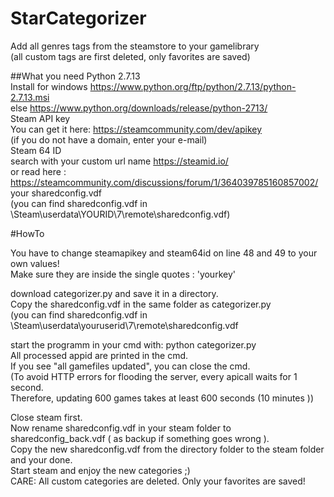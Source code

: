 # StarCategorizer
Add all genres tags from the steamstore to your gamelibrary  
(all custom tags are first deleted, only favorites are saved)

##What you need
Python 2.7.13  
Install for windows https://www.python.org/ftp/python/2.7.13/python-2.7.13.msi      
else https://www.python.org/downloads/release/python-2713/        
Steam API key  
You can get it here: https://steamcommunity.com/dev/apikey  
(if you do not have a domain, enter your e-mail)  
Steam 64 ID    
search with your custom url name https://steamid.io/  
or read here : https://steamcommunity.com/discussions/forum/1/364039785160857002/  
your sharedconfig.vdf  
(you can find sharedconfig.vdf in \Steam\userdata\YOURID\7\remote\sharedconfig.vdf)  

#HowTo

You have to change steamapikey and steam64id on line 48 and 49 to your own values!  
Make sure they are inside the single quotes : 'yourkey'   
 
download categorizer.py and save it in a directory.  
Copy the sharedconfig.vdf in the same folder as categorizer.py  
(you can find sharedconfig.vdf in \Steam\userdata\youruserid\7\remote\sharedconfig.vdf  

start the programm in your cmd with: python categorizer.py  
All processed appid are printed in the cmd.  
If you see "all gamefiles updated", you can close the cmd.  
(To avoid HTTP errors for flooding the server, every apicall waits for 1 second.  
Therefore, updating 600 games takes at least 600 seconds (10 minutes ))  

Close steam first.  
Now rename sharedconfig.vdf in your steam folder to sharedconfig_back.vdf ( as backup if something goes wrong ).  
Copy the new sharedconfig.vdf from the directory folder to the steam folder and your done.  
Start steam and enjoy the new categories ;)  
CARE: All custom categories are deleted. Only your favorites are saved!  



